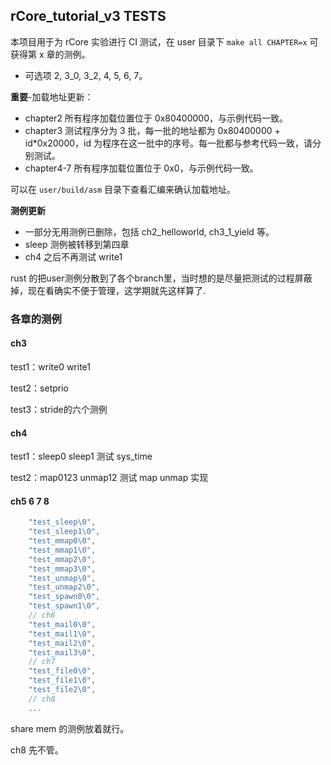 ## rCore_tutorial_v3 TESTS

本项目用于为 rCore 实验进行 CI 测试，在 user 目录下 `make all CHAPTER=x` 可获得第 x 章的测例。

- 可选项 2, 3_0, 3_2, 4, 5, 6, 7。

**重要**-加载地址更新：

- chapter2 所有程序加载位置位于 0x80400000，与示例代码一致。
- chapter3 测试程序分为 3 批，每一批的地址都为 0x80400000 + id\*0x20000，id 为程序在这一批中的序号。每一批都与参考代码一致，请分别测试。
- chapter4-7 所有程序加载位置位于 0x0，与示例代码一致。

可以在 `user/build/asm` 目录下查看汇编来确认加载地址。

**测例更新**

- 一部分无用测例已删除，包括 ch2_helloworld, ch3_1_yield 等。
- sleep 测例被转移到第四章
- ch4 之后不再测试 write1

rust 的把user测例分散到了各个branch里，当时想的是尽量把测试的过程屏蔽掉，现在看确实不便于管理，这学期就先这样算了.

### 各章的测例

#### ch3

test1：write0 write1

test2：setprio

test3：stride的六个测例

#### ch4

test1：sleep0 sleep1 测试 sys_time

test2：map0123 unmap12 测试 map unmap 实现

#### ch5 6 7 8

```rust
    "test_sleep\0",
    "test_sleep1\0",
    "test_mmap0\0",
    "test_mmap1\0",
    "test_mmap2\0",
    "test_mmap3\0",
    "test_unmap\0",
    "test_unmap2\0",
    "test_spawn0\0",
    "test_spawn1\0",
    // ch6
    "test_mail0\0",
    "test_mail1\0",
    "test_mail2\0",
    "test_mail3\0",
	// ch7
    "test_file0\0",
    "test_file1\0",
    "test_file2\0",
    // ch8
    ...
```

share mem 的测例放着就行。

ch8 先不管。